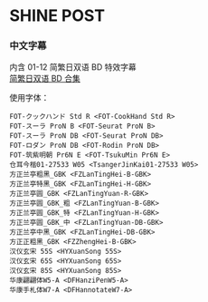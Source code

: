 # SHINE POST

### 中文字幕

内含 01-12 简繁日双语 BD 特效字幕  
[简繁日双语 BD 合集](https://github.com/Nekomoekissaten-SUB/Nekomoekissaten-MIR-Subs/releases/download/subtitle_pkg/SHINE_POST_BD_JPCH.7z)

使用字体：
```
FOT-クックハンド Std R <FOT-CookHand Std R>
FOT-スーラ ProN B <FOT-Seurat ProN B>
FOT-スーラ ProN DB <FOT-Seurat ProN DB>
FOT-ロダン ProN DB <FOT-Rodin ProN DB>
FOT-筑紫明朝 Pr6N E <FOT-TsukuMin Pr6N E>
仓耳今楷01-27533 W05 <TsangerJinKai01-27533 W05>
方正兰亭粗黑_GBK <FZLanTingHei-B-GBK>
方正兰亭特黑_GBK <FZLanTingHei-H-GBK>
方正兰亭圆_GBK <FZLanTingYuan-R-GBK>
方正兰亭圆_GBK_粗 <FZLanTingYuan-B-GBK>
方正兰亭圆_GBK_特 <FZLanTingYuan-H-GBK>
方正兰亭圆_GBK_中 <FZLanTingYuan-DB-GBK>
方正兰亭中黑_GBK <FZLanTingHei-DB-GBK>
方正正粗黑_GBK <FZZhengHei-B-GBK>
汉仪玄宋 55S <HYXuanSong 55S>
汉仪玄宋 65S <HYXuanSong 65S>
汉仪玄宋 85S <HYXuanSong 85S>
华康翩翩体W5-A <DFHanziPenW5-A>
华康手札体W7-A <DFHannotateW7-A>
```